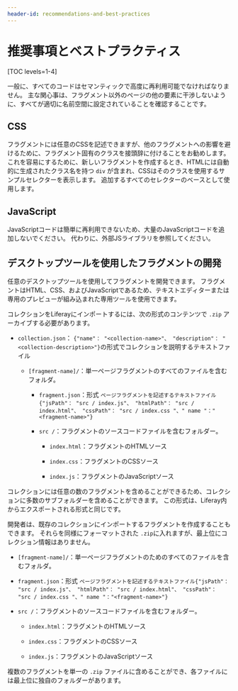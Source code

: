 ```yaml
---
header-id: recommendations-and-best-practices
---
```


# 推奨事項とベストプラクティス

[TOC levels=1-4]

一般に、すべてのコードはセマンティックで高度に再利用可能でなければなりません。 主な関心事は、フラグメント以外のページの他の要素に干渉しないように、すべてが適切に名前空間に設定されていることを確認することです。

## CSS

フラグメントには任意のCSSを記述できますが、他のフラグメントへの影響を避けるために、フラグメント固有のクラスを接頭辞に付けることをお勧めします。 これを容易にするために、新しいフラグメントを作成するとき、HTMLには自動的に生成されたクラス名を持つ `div` が含まれ、CSSはそのクラスを使用するサンプルセレクターを表示します。 追加するすべてのセレクターのベースとして使用します。

## JavaScript

JavaScriptコードは簡単に再利用できないため、大量のJavaScriptコードを追加しないでください。 代わりに、外部JSライブラリを参照してください。

## デスクトップツールを使用したフラグメントの開発

任意のデスクトップツールを使用してフラグメントを開発できます。 フラグメントはHTML、CSS、およびJavaScriptであるため、テキストエディターまたは専用のプレビューが組み込まれた専用ツールを使用できます。

コレクションをLiferayにインポートするには、次の形式のコンテンツで `.zip` アーカイブする必要があります。

  - `collection.json`： `{"name"： "<collection-name>"、 "description"： "<collection-description>"}`の形式でコレクションを説明するテキストファイル

      - `[fragment-name]/`：単一ページフラグメントのすべてのファイルを含むフォルダ。

          - `fragment.json`：形式 `ページフラグメントを記述するテキストファイル{"jsPath"： "src / index.js"、 "htmlPath"： "src / index.html"、 "cssPath"： "src / index.css "、" name "："<fragment-name>"}`

          - `src /`：フラグメントのソースコードファイルを含むフォルダー。

              - `index.html`：フラグメントのHTMLソース

              - `index.css`：フラグメントのCSSソース

              - `index.js`：フラグメントのJavaScriptソース

コレクションには任意の数のフラグメントを含めることができるため、コレクションに多数のサブフォルダーを含めることができます。 この形式は、Liferay内からエクスポートされる形式と同じです。

開発者は、既存のコレクションにインポートするフラグメントを作成することもできます。 それらを同様にフォーマットされた `.zip`に入れますが、最上位にコレクション情報はありません。

  - `[fragment-name]/`：単一ページフラグメントのためのすべてのファイルを含むフォルダ。

  - `fragment.json`：形式 `ページフラグメントを記述するテキストファイル{"jsPath"： "src / index.js"、 "htmlPath"： "src / index.html"、 "cssPath"： "src / index.css "、" name "："<fragment-name>"}`

  - `src /`：フラグメントのソースコードファイルを含むフォルダー。

      - `index.html`：フラグメントのHTMLソース

      - `index.css`：フラグメントのCSSソース

      - `index.js`：フラグメントのJavaScriptソース

複数のフラグメントを単一の `.zip` ファイルに含めることができ、各ファイルには最上位に独自のフォルダーがあります。
